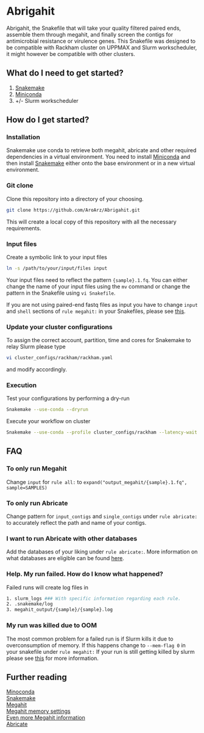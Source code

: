 # Abrigahit

Abrigahit, the Snakefile that will take your quality filtered paired ends, assemble them through megahit, and finally screen the contigs for antimicrobial resistance or virulence genes.
This Snakefile was designed to be compatible with Rackham cluster on UPPMAX and Slurm workscheduler, it might however be compatible with other clusters.

## What do I need to get started?
1. [Snakemake](https://snakemake.readthedocs.io)
2. [Miniconda](https://conda.io/minoconda.html)
3. +/- Slurm workscheduler

## How do I get started?

### Installation
Snakemake use conda to retrieve both megahit, abricate and other required dependencies in a virtual environment. You need to install [Miniconda](https://conda.io/miniconda.html) and then install [Snakemake](https://snakemake.readthedocs.io) either onto the base environment or in a new virtual environment.

### Git clone
Clone this repository into a directory of your choosing.

```bash
git clone https://github.com/AroArz/Abrigahit.git
```
This will create a local copy of this repository with all the necessary requirements.

### Input files
Create a symbolic link to your input files

```bash
ln -s /path/to/your/input/files input
```
Your input files need to reflect the pattern `{sample}.1.fq`. You can either change the name of your input files using the `mv` command or change the pattern in the Snakefile using `vi Snakefile`.

If you are not using paired-end fastq files as input you have to change `input` and `shell` sections of `rule megahit:` in your Snakefiles, please see [this](https://github.com/voutcn/megahit).

### Update your cluster configurations
To assign the correct account, partition, time and cores for Snakemake to relay Slurm please type
```bash
vi cluster_configs/rackham/rackham.yaml
```
and modify accordingly.

### Execution

Test your configurations by performing a dry-run
```bash
Snakemake --use-conda --dryrun
``` 
Execute your workflow on cluster
```bash
Snakemake --use-conda --profile cluster_configs/rackham --latency-wait 60 --jobs 100
```

## FAQ

### To only run Megahit 
Change `input` for `rule all:` to `expand("output_megahit/{sample}.1.fq", sample=SAMPLES)`

### To only run Abricate
Change pattern for `input_contigs` and `single_contigs` under `rule abricate:` to accurately reflect the path and name of your contigs.

### I want to run Abricate with other databases
Add the databases of your liking under `rule abricate:`. More information on what databases are eligible can be found [here](https://github.com/tseemann/abricate).

### Help. My run failed. How do I know what happened?
Failed runs will create log files in
```bash
1. slurm_logs ### With specific information regarding each rule.
2. .snakemake/log
3. megahit_output/{sample}/{sample}.log
```
### My run was killed due to OOM
The most common problem for a failed run is if Slurm kills it due to overconsumption of memory. If this happens change to `--mem-flag 0` in your snakefile under `rule megahit:` If your run is still getting killed by slurm please see [this](https://github.com/voutcn/megahit/wiki/MEGAHIT-Memory-setting) for more information.

## Further reading
[Minoconda](https://conda.io/miniconda.html) \
[Snakemake](https://snakemake.readthedocs.io) \
[Megahit](https://github.com/voutcn/megahit) \
[Megahit memory settings](https://github.com/voutcn/megahit/wiki/MEGAHIT-Memory-setting) \
[Even more Megahit information](https://metagenomics.wiki/tools/assembly/megahit) \
[Abricate](https://github.com/tseemann/abricate) 

